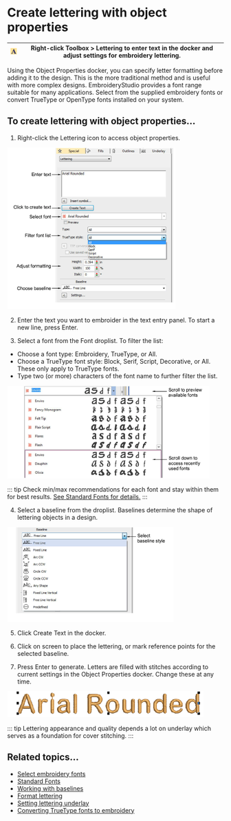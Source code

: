 # Create lettering with object properties

| ![Lettering00022.png](assets/Lettering00022.png) | Right-click Toolbox > Lettering to enter text in the docker and adjust settings for embroidery lettering. |
| ------------------------------------------------ | --------------------------------------------------------------------------------------------------------- |

Using the Object Properties docker, you can specify letter formatting before adding it to the design. This is the more traditional method and is useful with more complex designs. EmbroideryStudio provides a font range suitable for many applications. Select from the supplied embroidery fonts or convert TrueType or OpenType fonts installed on your system.

## To create lettering with object properties...

1. Right-click the Lettering icon to access object properties.

![lettering_create00023.png](assets/lettering_create00023.png)

2. Enter the text you want to embroider in the text entry panel. To start a new line, press Enter.

3. Select a font from the Font droplist. To filter the list:

- Choose a font type: Embroidery, TrueType, or All.
- Choose a TrueType font style: Block, Serif, Script, Decorative, or All. These only apply to TrueType fonts.
- Type two (or more) characters of the font name to further filter the list.

![lettering_create00026.png](assets/lettering_create00026.png)

::: tip
Check min/max recommendations for each font and stay within them for best results. [See Standard Fonts for details.](../../Management/sample_fonts/Standard_Fonts)
:::

4. Select a baseline from the droplist. Baselines determine the shape of lettering objects in a design.

![lettering_create00029.png](assets/lettering_create00029.png)

5. Click Create Text in the docker.

6. Click on screen to place the lettering, or mark reference points for the selected baseline.

7. Press Enter to generate. Letters are filled with stitches according to current settings in the Object Properties docker. Change these at any time.

![CreateLettering2.png](assets/CreateLettering2.png)

::: tip
Lettering appearance and quality depends a lot on underlay which serves as a foundation for cover stitching.
:::

## Related topics...

- [Select embroidery fonts](Select_embroidery_fonts)
- [Standard Fonts](../../Management/sample_fonts/Standard_Fonts)
- [Working with baselines](Working_with_baselines)
- [Format lettering](Format_lettering)
- [Setting lettering underlay](../lettering_advanced/Setting_lettering_underlay)
- [Converting TrueType fonts to embroidery](../lettering_custom/Converting_TrueType_fonts_to_embroidery)
